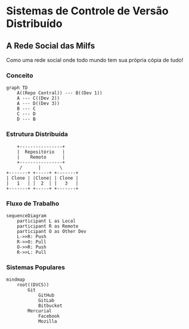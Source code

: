 # Sistemas de Controle de Versão Distribuído

## A Rede Social das Milfs

Como uma rede social onde todo mundo tem sua própria cópia de tudo!

### Conceito

```mermaid
graph TD
    A((Repo Central)) --- B((Dev 1))
    A --- C((Dev 2))
    A --- D((Dev 3))
    B --- C
    C --- D
    D --- B
```

### Estrutura Distribuída
```ascii
    +----------------+
    |  Repositório   |
    |    Remoto      |
    +----------------+
     /      |       \
+-------+ +-----+ +-------+
| Clone | |Clone| | Clone |
|   1   | |  2  | |   3   |
+-------+ +-----+ +-------+
```

### Fluxo de Trabalho
```mermaid
sequenceDiagram
    participant L as Local
    participant R as Remote
    participant O as Other Dev
    L->>R: Push
    R->>O: Pull
    O->>R: Push
    R->>L: Pull
```

### Sistemas Populares
```mermaid
mindmap
    root((DVCS))
        Git
            GitHub
            GitLab
            Bitbucket
        Mercurial
            Facebook
            Mozilla
```